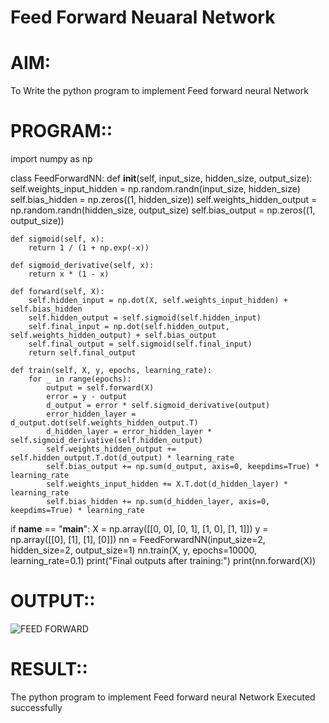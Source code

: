 # Feed Forward Neuaral Network
# AIM:
To Write the python program to implement Feed forward neural Network
# PROGRAM::

import numpy as np

class FeedForwardNN:
    def __init__(self, input_size, hidden_size, output_size):
        self.weights_input_hidden = np.random.randn(input_size, hidden_size)
        self.bias_hidden = np.zeros((1, hidden_size))
        self.weights_hidden_output = np.random.randn(hidden_size, output_size)
        self.bias_output = np.zeros((1, output_size))

    def sigmoid(self, x):
        return 1 / (1 + np.exp(-x))

    def sigmoid_derivative(self, x):
        return x * (1 - x)

    def forward(self, X):
        self.hidden_input = np.dot(X, self.weights_input_hidden) + self.bias_hidden
        self.hidden_output = self.sigmoid(self.hidden_input)
        self.final_input = np.dot(self.hidden_output, self.weights_hidden_output) + self.bias_output
        self.final_output = self.sigmoid(self.final_input)
        return self.final_output

    def train(self, X, y, epochs, learning_rate):
        for _ in range(epochs):
            output = self.forward(X)
            error = y - output
            d_output = error * self.sigmoid_derivative(output)
            error_hidden_layer = d_output.dot(self.weights_hidden_output.T)
            d_hidden_layer = error_hidden_layer * self.sigmoid_derivative(self.hidden_output)
            self.weights_hidden_output += self.hidden_output.T.dot(d_output) * learning_rate
            self.bias_output += np.sum(d_output, axis=0, keepdims=True) * learning_rate
            self.weights_input_hidden += X.T.dot(d_hidden_layer) * learning_rate
            self.bias_hidden += np.sum(d_hidden_layer, axis=0, keepdims=True) * learning_rate

if __name__ == "__main__":
    X = np.array([[0, 0],
                  [0, 1],
                  [1, 0],
                  [1, 1]])
    y = np.array([[0],
                  [1],
                  [1],
                  [0]])
    nn = FeedForwardNN(input_size=2, hidden_size=2, output_size=1)
    nn.train(X, y, epochs=10000, learning_rate=0.1)
    print("Final outputs after training:")
    print(nn.forward(X))

# OUTPUT::

![FEED FORWARD](https://github.com/user-attachments/assets/772e86d1-28a6-4165-a1ab-984f3139bf51)

# RESULT::
The python program to implement Feed forward neural Network Executed successfully
